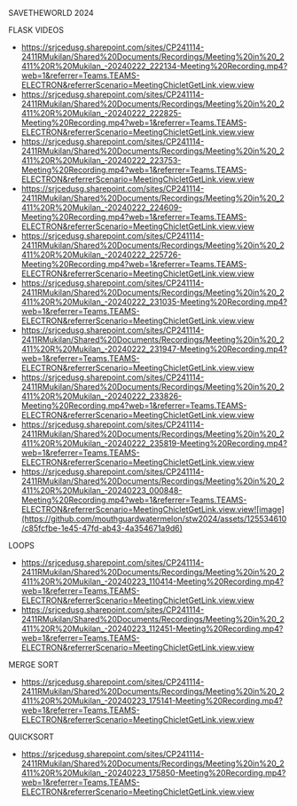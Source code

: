 SAVETHEWORLD 2024

FLASK VIDEOS
-	https://srjcedusg.sharepoint.com/sites/CP241114-2411RMukilan/Shared%20Documents/Recordings/Meeting%20in%20_2411%20R%20Mukilan_-20240222_222134-Meeting%20Recording.mp4?web=1&referrer=Teams.TEAMS-ELECTRON&referrerScenario=MeetingChicletGetLink.view.view
-	https://srjcedusg.sharepoint.com/sites/CP241114-2411RMukilan/Shared%20Documents/Recordings/Meeting%20in%20_2411%20R%20Mukilan_-20240222_222825-Meeting%20Recording.mp4?web=1&referrer=Teams.TEAMS-ELECTRON&referrerScenario=MeetingChicletGetLink.view.view
-	https://srjcedusg.sharepoint.com/sites/CP241114-2411RMukilan/Shared%20Documents/Recordings/Meeting%20in%20_2411%20R%20Mukilan_-20240222_223753-Meeting%20Recording.mp4?web=1&referrer=Teams.TEAMS-ELECTRON&referrerScenario=MeetingChicletGetLink.view.view
-	https://srjcedusg.sharepoint.com/sites/CP241114-2411RMukilan/Shared%20Documents/Recordings/Meeting%20in%20_2411%20R%20Mukilan_-20240222_224609-Meeting%20Recording.mp4?web=1&referrer=Teams.TEAMS-ELECTRON&referrerScenario=MeetingChicletGetLink.view.view
-	https://srjcedusg.sharepoint.com/sites/CP241114-2411RMukilan/Shared%20Documents/Recordings/Meeting%20in%20_2411%20R%20Mukilan_-20240222_225726-Meeting%20Recording.mp4?web=1&referrer=Teams.TEAMS-ELECTRON&referrerScenario=MeetingChicletGetLink.view.view
-	https://srjcedusg.sharepoint.com/sites/CP241114-2411RMukilan/Shared%20Documents/Recordings/Meeting%20in%20_2411%20R%20Mukilan_-20240222_231035-Meeting%20Recording.mp4?web=1&referrer=Teams.TEAMS-ELECTRON&referrerScenario=MeetingChicletGetLink.view.view
-	https://srjcedusg.sharepoint.com/sites/CP241114-2411RMukilan/Shared%20Documents/Recordings/Meeting%20in%20_2411%20R%20Mukilan_-20240222_231947-Meeting%20Recording.mp4?web=1&referrer=Teams.TEAMS-ELECTRON&referrerScenario=MeetingChicletGetLink.view.view
-	https://srjcedusg.sharepoint.com/sites/CP241114-2411RMukilan/Shared%20Documents/Recordings/Meeting%20in%20_2411%20R%20Mukilan_-20240222_233826-Meeting%20Recording.mp4?web=1&referrer=Teams.TEAMS-ELECTRON&referrerScenario=MeetingChicletGetLink.view.view
-	https://srjcedusg.sharepoint.com/sites/CP241114-2411RMukilan/Shared%20Documents/Recordings/Meeting%20in%20_2411%20R%20Mukilan_-20240222_235819-Meeting%20Recording.mp4?web=1&referrer=Teams.TEAMS-ELECTRON&referrerScenario=MeetingChicletGetLink.view.view
- https://srjcedusg.sharepoint.com/sites/CP241114-2411RMukilan/Shared%20Documents/Recordings/Meeting%20in%20_2411%20R%20Mukilan_-20240223_000848-Meeting%20Recording.mp4?web=1&referrer=Teams.TEAMS-ELECTRON&referrerScenario=MeetingChicletGetLink.view.view![image](https://github.com/mouthguardwatermelon/stw2024/assets/125534610/c85fcfbe-1e45-47fd-ab43-4a354671a9d6)

LOOPS
- https://srjcedusg.sharepoint.com/sites/CP241114-2411RMukilan/Shared%20Documents/Recordings/Meeting%20in%20_2411%20R%20Mukilan_-20240223_110414-Meeting%20Recording.mp4?web=1&referrer=Teams.TEAMS-ELECTRON&referrerScenario=MeetingChicletGetLink.view.view
- https://srjcedusg.sharepoint.com/sites/CP241114-2411RMukilan/Shared%20Documents/Recordings/Meeting%20in%20_2411%20R%20Mukilan_-20240223_112451-Meeting%20Recording.mp4?web=1&referrer=Teams.TEAMS-ELECTRON&referrerScenario=MeetingChicletGetLink.view.view

MERGE SORT
- https://srjcedusg.sharepoint.com/sites/CP241114-2411RMukilan/Shared%20Documents/Recordings/Meeting%20in%20_2411%20R%20Mukilan_-20240223_175141-Meeting%20Recording.mp4?web=1&referrer=Teams.TEAMS-ELECTRON&referrerScenario=MeetingChicletGetLink.view.view

QUICKSORT
- https://srjcedusg.sharepoint.com/sites/CP241114-2411RMukilan/Shared%20Documents/Recordings/Meeting%20in%20_2411%20R%20Mukilan_-20240223_175850-Meeting%20Recording.mp4?web=1&referrer=Teams.TEAMS-ELECTRON&referrerScenario=MeetingChicletGetLink.view.view



